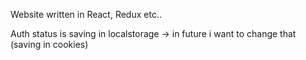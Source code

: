 Website written in React, Redux etc.. 

Auth status is saving in localstorage -> in future i want to change that (saving in cookies)
